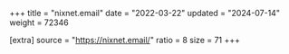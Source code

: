 +++
title = "nixnet.email"
date = "2022-03-22"
updated = "2024-07-14"
weight = 72346

[extra]
source = "https://nixnet.email/"
ratio = 8
size = 71
+++
